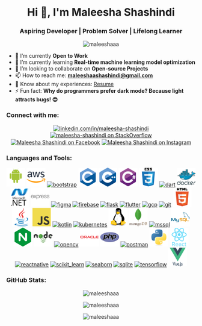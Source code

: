 <h1 align="center">Hi 👋, I'm Maleesha Shashindi</h1>
<h3 align="center">Aspiring Developer | Problem Solver | Lifelong Learner</h3>

<p align="center">
  <img src="https://komarev.com/ghpvc/?username=maleeshaaa&label=Profile%20views&color=0e75b6&style=flat" alt="maleeshaaa" />
</p>

- 🔭 I’m currently **Open to Work**
- 🌱 I’m currently learning **Real-time machine learning model optimization**
- 👯 I’m looking to collaborate on **Open-source Projects**
- 📫 How to reach me: **maleeshaashashindi@gmail.com**
- 📄 Know about my experiences: [Resume](https://drive.google.com/file/d/1l6zbRUKvhLipv_rNevx32B4I0JClmrwf/view?usp=sharing)
- ⚡ Fun fact: **Why do programmers prefer dark mode? Because light attracts bugs! 😊**

### Connect with me:
<p align="center">
  <a href="https://linkedin.com/in/maleesha-shashindi" target="_blank"><img src="https://raw.githubusercontent.com/rahuldkjain/github-profile-readme-generator/master/src/images/icons/Social/linked-in-alt.svg" alt="linkedin.com/in/maleesha-shashindi" height="30" width="40" /></a>
  <a href="https://stackoverflow.com/users/27252752/maleesha-shashindi" target="_blank"><img align="center" src="https://raw.githubusercontent.com/rahuldkjain/github-profile-readme-generator/master/src/images/icons/Social/stack-overflow.svg" alt="maleesha-shashindi on StackOverflow" height="30" width="40" /></a>
  <a href="https://www.facebook.com/share/1nn3fgjfmo/?mibextid=wwxifr" target="_blank"><img align="center" src="https://raw.githubusercontent.com/rahuldkjain/github-profile-readme-generator/master/src/images/icons/Social/facebook.svg" alt="Maleesha Shashindi on Facebook" height="30" width="40" /></a>
  <a href="https://www.instagram.com/mash/?igsh=mta0y2w4ngzlddd5mq%3d%3d&utm_source=qr" target="_blank"><img align="center" src="https://raw.githubusercontent.com/rahuldkjain/github-profile-readme-generator/master/src/images/icons/Social/instagram.svg" alt="Maleesha Shashindi on Instagram" height="30" width="40" /></a>
</p>

### Languages and Tools:
<p align="center">
  <!-- Languages and Tools Icons -->
  <a href="https://developer.android.com" target="_blank"><img src="https://raw.githubusercontent.com/devicons/devicon/master/icons/android/android-original-wordmark.svg" alt="android" width="50" height="50"/></a>
  <a href="https://aws.amazon.com" target="_blank"><img src="https://raw.githubusercontent.com/devicons/devicon/master/icons/amazonwebservices/amazonwebservices-original-wordmark.svg" alt="aws" width="50" height="50"/></a>
  <a href="https://getbootstrap.com" target="_blank"><img src="https://upload.wikimedia.org/wikipedia/commons/thumb/b/b2/Bootstrap_logo.svg/1280px-Bootstrap_logo.svg.png" alt="bootstrap" width="50" height="45"/></a>
  <a href="https://www.cprogramming.com/" target="_blank"><img src="https://raw.githubusercontent.com/devicons/devicon/master/icons/c/c-original.svg" alt="c" width="50" height="50"/></a>
  <a href="https://www.w3schools.com/cpp/" target="_blank"><img src="https://raw.githubusercontent.com/devicons/devicon/master/icons/cplusplus/cplusplus-original.svg" alt="cplusplus" width="50" height="50"/></a>
  <a href="https://www.w3schools.com/cs/" target="_blank"><img src="https://raw.githubusercontent.com/devicons/devicon/master/icons/csharp/csharp-original.svg" alt="csharp" width="50" height="50"/></a>
  <a href="https://www.w3schools.com/css/" target="_blank"><img src="https://raw.githubusercontent.com/devicons/devicon/master/icons/css3/css3-original-wordmark.svg" alt="css3" width="50" height="50"/></a>
  <a href="https://dart.dev" target="_blank"><img src="https://www.vectorlogo.zone/logos/dartlang/dartlang-icon.svg" alt="dart" width="50" height="50"/></a>
  <a href="https://www.docker.com/" target="_blank"><img src="https://raw.githubusercontent.com/devicons/devicon/master/icons/docker/docker-original-wordmark.svg" alt="docker" width="50" height="50"/></a>
  <a href="https://dotnet.microsoft.com/" target="_blank"><img src="https://raw.githubusercontent.com/devicons/devicon/master/icons/dot-net/dot-net-original-wordmark.svg" alt="dotnet" width="50" height="50"/></a>
  <a href="https://expressjs.com" target="_blank"><img src="https://raw.githubusercontent.com/devicons/devicon/master/icons/express/express-original-wordmark.svg" alt="express" width="50" height="50"/></a>
  <a href="https://www.figma.com/" target="_blank"><img src="https://www.vectorlogo.zone/logos/figma/figma-icon.svg" alt="figma" width="50" height="50"/></a>
  <a href="https://firebase.google.com/" target="_blank"><img src="https://www.vectorlogo.zone/logos/firebase/firebase-icon.svg" alt="firebase" width="50" height="50"/></a>
  <a href="https://flask.palletsprojects.com/" target="_blank"><img src="https://www.svgrepo.com/show/473611/flask.svg" alt="flask" width="50" height="50"/></a>
  <a href="https://flutter.dev" target="_blank"><img src="https://www.vectorlogo.zone/logos/flutterio/flutterio-icon.svg" alt="flutter" width="50" height="50"/></a>
  <a href="https://cloud.google.com" target="_blank"><img src="https://www.vectorlogo.zone/logos/google_cloud/google_cloud-icon.svg" alt="gcp" width="50" height="50"/></a>
  <a href="https://git-scm.com/" target="_blank"><img src="https://www.vectorlogo.zone/logos/git-scm/git-scm-icon.svg" alt="git" width="50" height="50"/></a>
  <a href="https://www.w3.org/html/" target="_blank"><img src="https://raw.githubusercontent.com/devicons/devicon/master/icons/html5/html5-original-wordmark.svg" alt="html5" width="50" height="50"/></a>
  <a href="https://www.java.com" target="_blank"><img src="https://raw.githubusercontent.com/devicons/devicon/master/icons/java/java-original.svg" alt="java" width="50" height="50"/></a>
  <a href="https://developer.mozilla.org/en-US/docs/Web/JavaScript" target="_blank"><img src="https://raw.githubusercontent.com/devicons/devicon/master/icons/javascript/javascript-original.svg" alt="javascript" width="50" height="50"/></a>
  <a href="https://kotlinlang.org" target="_blank"><img src="https://www.vectorlogo.zone/logos/kotlinlang/kotlinlang-icon.svg" alt="kotlin" width="50" height="50"/></a>
  <a href="https://www.kubernetes.io" target="_blank"><img src="https://www.vectorlogo.zone/logos/kubernetes/kubernetes-icon.svg" alt="kubernetes" width="50" height="50"/></a>
  <a href="https://www.linux.org/" target="_blank"><img src="https://raw.githubusercontent.com/devicons/devicon/master/icons/linux/linux-original.svg" alt="linux" width="50" height="50"/></a>
  <a href="https://www.mongodb.com/" target="_blank"><img src="https://raw.githubusercontent.com/devicons/devicon/master/icons/mongodb/mongodb-original-wordmark.svg" alt="mongodb" width="50" height="50"/></a>
  <a href="https://www.microsoft.com/en-us/sql-server" target="_blank"><img src="https://www.svgrepo.com/show/303229/microsoft-sql-server-logo.svg" alt="mssql" width="50" height="50"/></a>
  <a href="https://www.mysql.com/" target="_blank"><img src="https://raw.githubusercontent.com/devicons/devicon/master/icons/mysql/mysql-original-wordmark.svg" alt="mysql" width="50" height="50"/></a>
  <a href="https://www.nginx.com" target="_blank"><img src="https://raw.githubusercontent.com/devicons/devicon/master/icons/nginx/nginx-original.svg" alt="nginx" width="50" height="50"/></a>
  <a href="https://nodejs.org" target="_blank"><img src="https://raw.githubusercontent.com/devicons/devicon/master/icons/nodejs/nodejs-original-wordmark.svg" alt="nodejs" width="50" height="50"/></a>
  <a href="https://opencv.org/" target="_blank"><img src="https://www.vectorlogo.zone/logos/opencv/opencv-icon.svg" alt="opencv" width="50" height="50"/></a>
  <a href="https://www.oracle.com/" target="_blank"><img src="https://raw.githubusercontent.com/devicons/devicon/master/icons/oracle/oracle-original.svg" alt="oracle" width="50" height="50"/></a>
  <a href="https://www.php.net" target="_blank"><img src="https://raw.githubusercontent.com/devicons/devicon/master/icons/php/php-original.svg" alt="php" width="50" height="50"/></a>
  <a href="https://postman.com" target="_blank"><img src="https://www.vectorlogo.zone/logos/getpostman/getpostman-icon.svg" alt="postman" width="50" height="50"/></a>
  <a href="https://www.python.org" target="_blank"><img src="https://raw.githubusercontent.com/devicons/devicon/master/icons/python/python-original.svg" alt="python" width="50" height="50"/></a>
  <a href="https://reactjs.org/" target="_blank"><img src="https://raw.githubusercontent.com/devicons/devicon/master/icons/react/react-original-wordmark.svg" alt="react" width="50" height="50"/></a>
  <a href="https://reactnative.dev/" target="_blank"><img src="https://reactnative.dev/img/header_logo.svg" alt="reactnative" width="50" height="50"/></a>
  <a href="https://scikit-learn.org/" target="_blank"><img src="https://upload.wikimedia.org/wikipedia/commons/0/05/Scikit_learn_logo_small.svg" alt="scikit_learn" width="50" height="50"/></a>
  <a href="https://seaborn.pydata.org/" target="_blank"><img src="https://seaborn.pydata.org/_images/logo-mark-lightbg.svg" alt="seaborn" width="50" height="50"/></a>
  <a href="https://www.sqlite.org/" target="_blank"><img src="https://www.vectorlogo.zone/logos/sqlite/sqlite-icon.svg" alt="sqlite" width="50" height="50"/></a>
  <a href="https://www.tensorflow.org" target="_blank"><img src="https://www.vectorlogo.zone/logos/tensorflow/tensorflow-icon.svg" alt="tensorflow" width="50" height="50"/></a>
  <a href="https://vuejs.org/" target="_blank"><img src="https://raw.githubusercontent.com/devicons/devicon/master/icons/vuejs/vuejs-original-wordmark.svg" alt="vuejs" width="50" height="50"/></a>
</p>

### GitHub Stats:
<p align="center">
  <img src="https://github-readme-stats.vercel.app/api/top-langs?username=maleeshaaa&show_icons=true&locale=en&layout=compact&include_forks=true" alt="maleeshaaa" />
</p>

<p align="center">
  <img src="https://github-readme-stats.vercel.app/api?username=maleeshaaa&show_icons=true&locale=en&include_forks=true" alt="maleeshaaa" />
</p>

<p align="center">
  <img src="https://github-readme-streak-stats.herokuapp.com/?user=maleeshaaa&" alt="maleeshaaa" />
</p>
